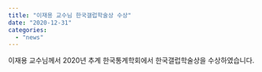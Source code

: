 ```yaml
---
title: "이재용 교수님 한국갤럽학술상 수상"
date: "2020-12-31"
categories:
  - "news"
---
```


이재용 교수님께서 2020년 추계 한국통계학회에서 한국갤럽학술상을 수상하였습니다.